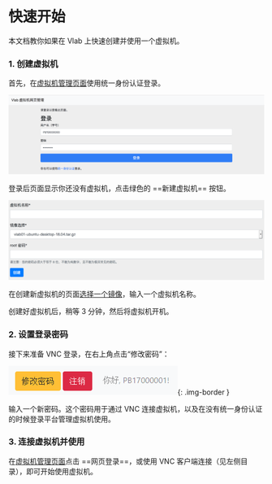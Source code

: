 # 快速开始

本文档教你如果在 Vlab 上快速创建并使用一个虚拟机。

### 1. 创建虚拟机

首先，在[虚拟机管理页面](https://vlab.ustc.edu.cn/vm/)使用统一身份认证登录。

![login](images/1.png)

登录后页面显示你还没有虚拟机，点击绿色的 ==新建虚拟机== 按钮。

![Create new VM](images/vm-create.png)

在创建新虚拟机的页面[选择一个镜像](advanced/images.md)，输入一个虚拟机名称。

创建好虚拟机后，稍等 3 分钟，然后将虚拟机开机。

### 2. 设置登录密码

接下来准备 VNC 登录，在右上角点击“修改密码”：

![Toolbar](images/web-settings.png){: .img-border }

输入一个新密码。这个密码用于通过 VNC 连接虚拟机，以及在没有统一身份认证的时候登录平台管理虚拟机使用。

### 3. 连接虚拟机并使用

在[虚拟机管理页面](https://vlab.ustc.edu.cn/vm/)点击 ==网页登录==，或使用 VNC 客户端连接（见左侧目录），即可开始使用虚拟机。
